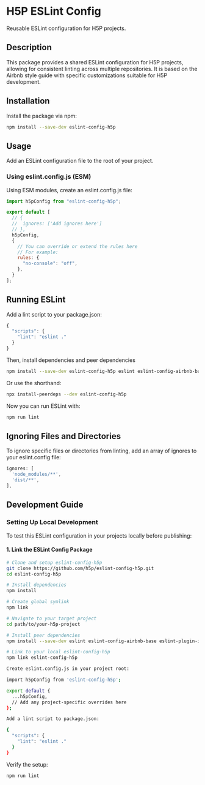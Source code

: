 # H5P ESLint Config

Reusable ESLint configuration for H5P projects.

## Description
This package provides a shared ESLint configuration for H5P projects, allowing for consistent linting across multiple repositories. It is based on the Airbnb style guide with specific customizations suitable for H5P development.

## Installation
Install the package via npm:

```bash
npm install --save-dev eslint-config-h5p
```

## Usage
Add an ESLint configuration file to the root of your project.

### Using eslint.config.js (ESM)
Using ESM modules, create an eslint.config.js file:

```javascript
import h5pConfig from "eslint-config-h5p";

export default [
  // {
  //  ignores: ['Add ignores here']
  // },
  h5pConfig,
  {
    // You can override or extend the rules here
    // For example:
    rules: {
      "no-console": "off",
    },
  }
];
```

## Running ESLint
Add a lint script to your package.json:

```javascript
{
  "scripts": {
    "lint": "eslint ."
  }
}
```

Then, install dependencies and peer dependencies
```bash
npm install --save-dev eslint-config-h5p eslint eslint-config-airbnb-base eslint-plugin-import
```

Or use the shorthand:
```bash
npx install-peerdeps --dev eslint-config-h5p
```

Now you can run ESLint with:
```bash
npm run lint
```

## Ignoring Files and Directories
To ignore specific files or directories from linting, add an array of ignores to your eslint.config file:

```javascript
ignores: [
  'node_modules/**',
  'dist/**',
],
```


## Development Guide

### Setting Up Local Development

To test this ESLint configuration in your projects locally before publishing:

#### 1. Link the ESLint Config Package

```bash
# Clone and setup eslint-config-h5p
git clone https://github.com/h5p/eslint-config-h5p.git
cd eslint-config-h5p

# Install dependencies
npm install

# Create global symlink
npm link

# Navigate to your target project
cd path/to/your-h5p-project

# Install peer dependencies
npm install --save-dev eslint eslint-config-airbnb-base eslint-plugin-import

# Link to your local eslint-config-h5p
npm link eslint-config-h5p

Create eslint.config.js in your project root:

import h5pConfig from 'eslint-config-h5p';

export default {
  ...h5pConfig,
  // Add any project-specific overrides here
};

Add a lint script to package.json:

{
  "scripts": {
    "lint": "eslint ."
  }
}

```

Verify the setup:

```bash
npm run lint
```
